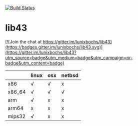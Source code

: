 [![Build Status](https://travis-ci.org/lunixbochs/lib43.svg?branch=master)](https://travis-ci.org/lunixbochs/lib43)

lib43
====

[![Join the chat at https://gitter.im/lunixbochs/lib43](https://badges.gitter.im/lunixbochs/lib43.svg)](https://gitter.im/lunixbochs/lib43?utm_source=badge&utm_medium=badge&utm_campaign=pr-badge&utm_content=badge)

|         | linux | osx | netbsd |
|---------|-------|-----|--------|
| x86     | √     | √   | x      |
| x86\_64 | √     | √   | √      |
| arm     | √     | x   | x      |
| arm64   | x     | x   | x      |
| mips32  | √     | x   | x      |
